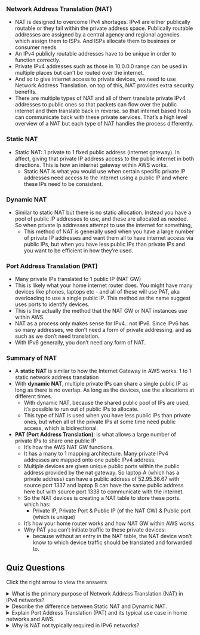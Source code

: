 ### Network Address Translation (NAT)

- NAT is designed to overcome IPv4 shortages. IPv4 are either publically routable or they fail within the private address space. Publically routable addresses are assigned by a central agency and regional agencies which assign them to ISPs. And ISPs allocate them to businses or consumer needs
- An IPv4 publicly routable addresses have to be unique in order to function correctly.
- Private IPv4 addresses such as those in 10.0.0.0 range can be used in multiple places but can’t be routed over the internet.
- And so to give internet access to private devices, we need to use Network Address Translation. on top of this, NAT provides extra security benefits.
- There are multiple types of NAT and all of them translate private IPv4 addresses to public ones so that packets can flow over the public internet and then translate back in reverse. so that internet based hosts can communicate back with these private services. That’s a high level overview of a NAT but each type of NAT handles the process differently.

### Static NAT

- Static NAT: 1 private to 1 fixed public address (internet gateway). In affect, giving that private IP address access to the public internet in both directions. This is how an internet gateway within AWS works.
    - Static NAT is what you would use when certain specific private IP addresses need access to the internet using a public IP and where these IPs need to be consistent.

### Dynamic NAT

- Similar to static NAT but there is no static allocation. Instead you have a pool of public IP addresses to use, and these are allocated as needed. So when private Ip addresses attempt to use the internet for something,
    - This method of NAT is generally used when you have a large number of private IP addresses and want them all to have internet access via public IPs, but when you have less public IPs than private IPs and you want to be efficient in how they’re used.

### Port Address Translation (PAT)

- Many private IPs translated to 1 public IP (NAT GW)
- This is likely what your home internet router does. You might have many devices like phones, laptops etc - and all of these will use PAT, aka overloading to use a single public IP. This method as the name suggest uses ports to identify devices.
- This is the actually the method that the NAT GW or NAT instances use within AWS.
- NAT as a process only makes sense for IPv4.. not IPv6. Since IPv6 has so many addresses, we don’t need a form of private addressing. and as such as we don’t need translation.
- With IPv6 generally, you don’t need any form of NAT.

### Summary of NAT

- A **static NAT** is similar to how the Internet Gateway in AWS works. 1 to 1 static network address translation
- With **dynamic NAT**, multiple private IPs can share a single public IP as long as there is no overlap. As long as the devices, use the allocations at different times.
    - With dynamic NAT, because the shared public pool of IPs are used, it’s possible to run out of public IPs to allocate.
    - This type of NAT is used when you have less public IPs than private ones, but when all of the private IPs at some time need public access, which is bidirectional.
- **PAT (Port Address Translation)**: is what allows a large number of private IPs to share one public IP
    - It’s how the AWS NAT GW functions.
    - It has a many to 1 mapping architecture. Many private IPv4 addresses are mapped onto one public IPv4 address.
    - Multiple devices are given unique public ports within the public address provided by the nat gateway. So laptop A (which has a private address) can have a public address of 52.95.36.67 with source port 1337 and laptop B can have the same public address here but with source port 1338 to communicate with the internet.
    - So the NAT devices is creating a NAT table to store these ports. which has:
        - Private IP, Private Port & Public IP (of the NAT GW) & Public port (which is unique)
    - It’s how your home router works and how NAT GW within AWS works
    - Why PAT you can’t initiate traffic to these private devices:
        - because without an entry in the NAT table, the NAT device won’t know to which device traffic should be translated and forwarded to.


## Quiz Questions

Click the right arrow to view the answers

<details>
<summary>What is the primary purpose of Network Address Translation (NAT) in IPv4 networks?</summary>
NAT is designed to conserve IPv4 addresses by translating private IPv4 addresses into public ones for internet connectivity, and vice versa. This is crucial because IPv4 addresses are limited and need to be unique globally to function correctly. NAT also adds a layer of security by keeping internal network addresses private.
</details>

<details>
<summary>Describe the difference between Static NAT and Dynamic NAT.</summary>
Static NAT maps one private IP address to one fixed public IP address, providing consistent public access for specific private IPs. Dynamic NAT, on the other hand, involves a pool of public IP addresses allocated as needed. It's used when there are more private IP addresses than public ones, and efficient usage of public IPs is desired.
</details>

<details>
<summary>Explain Port Address Translation (PAT) and its typical use case in home networks and AWS.</summary>
PAT, also known as overloading, allows many private IP addresses to share a single public IP address. It uses unique port numbers to distinguish between different private IPs. This method is commonly used in home routers and AWS's NAT Gateways, enabling multiple devices to access the internet through one public IP. However, PAT does not allow initiating traffic to private devices without an entry in the NAT table.
</details>

<details>
<summary>Why is NAT not typically required in IPv6 networks?</summary>
IPv6 addresses are plentiful, eliminating the need for private addressing and, consequently, the need for address translation that NAT provides in IPv4 networks. IPv6's large address space makes every device capable of having a unique public IP address.
</details>
